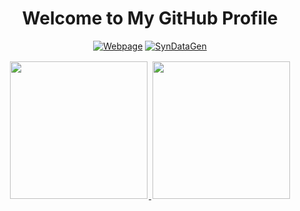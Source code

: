 <div align="center">

# Welcome to My GitHub Profile

[![Webpage](https://img.shields.io/badge/Portfolio-Visit%20My%20Webpage-blue?style=for-the-badge&logo=github&logoColor=white)](https://kayua.github.io)
[![SynDataGen](https://img.shields.io/badge/Research-SynDataGen%20Data%20Library-red?style=for-the-badge&logo=github&logoColor=white)](https://kayua.github.io/SyntheticDataGen.github.io/)

</div>

<p align="center">
  <a href="https://github.com/kayua">
    <img height="220em" style="padding: 2px;" src="https://github-readme-stats.vercel.app/api?username=kayua&show_icons=true&theme=default&include_all_commits=true&count_private=true&token=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"/>
    <img height="220em" style="padding: 2px;" src="https://github-readme-stats.vercel.app/api/top-langs/?username=kayua&layout=compact&langs_count=12&theme=default&token=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"/>
  </a>
</p>
